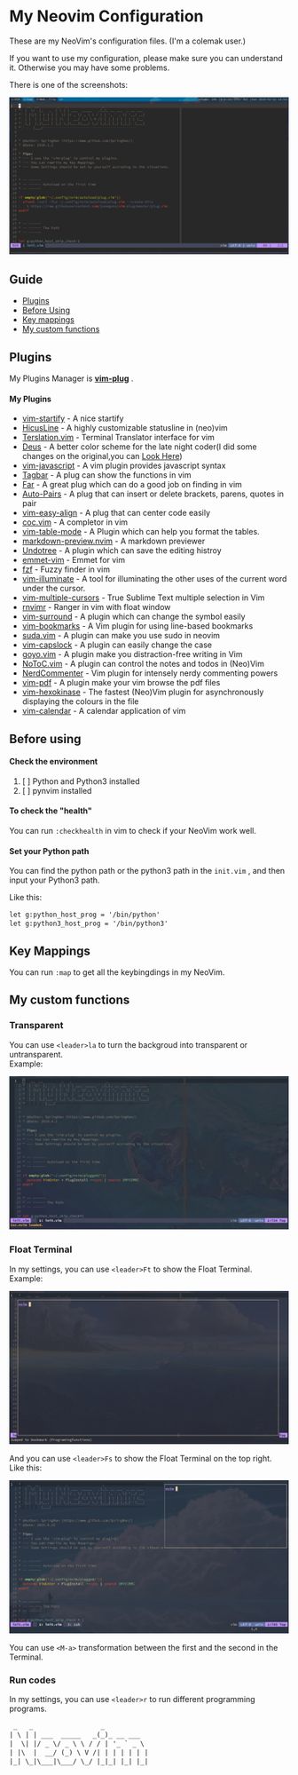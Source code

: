 # My Neovim Configuration

These are my NeoVim's configuration files. (I'm a colemak user.)

If you want to use my configuration, please make sure you can understand it. Otherwise you may have some problems.

There is one of the screenshots:

![Example](./demo.png)

## Guide

- [Plugins](#plugins)
- [Before Using](#before-using)
- [Key mappings](#key-mappings)
- [My custom functions](#my-custom-functions)

## Plugins

My Plugins Manager is **[vim-plug](https://github.com/junegunn/vim-plug)** .

#### My Plugins

- [vim-startify](https://github.com/mhinz/vim-startify) - A nice startify
- [HicusLine](https://github.com/Styadev/HicusLine) - A highly customizable statusline in (neo)vim
- [Terslation.vim](https://github.com/SpringHan/Terslation.vim) - Terminal Translator interface for vim
- [Deus](https://github.com/ajmwagar/vim-deus) - A better color scheme for the late night coder(I did some changes on the original,you can [Look Here](https://github.com/SpringHan/vim-deus))
- [vim-javascript](https://github.com/pangloss/vim-javascript) - A vim plugin provides javascript syntax
- [Tagbar](https://github.com/majutsushi/tagbar) - A plug can show the functions in vim
- [Far](https://github.com/brooth/far.vim) - A great plug which can do a good job on finding in vim
- [Auto-Pairs](https://github.com/jiangmiao/auto-pairs) - A plug that can insert or delete brackets, parens, quotes in pair
- [vim-easy-align](https://github.com/junegunn/vim-easy-align) - A plug that can center code easily
- [coc.vim](https://github.com/neoclide/coc.vim) - A completor in vim
- [vim-table-mode](https://github.com/dhruvasagar/vim-table-mode) - A Plugin which can help you format the tables.
- [markdown-preview.nvim](https://github.com/iamcco/markdown-preview.nvim) - A markdown previewer
- [Undotree](https://github.com/mbbill/undotree) - A plugin which can save the editing histroy
- [emmet-vim](https://github.com/mattn/emmet-vim) - Emmet for vim
- [fzf](https://github.com/junegunn/fzf) - Fuzzy finder in vim
- [vim-illuminate](https://github.com/RRethy/vim-illuminate) - A tool for illuminating the other uses of the current word under the cursor.
- [vim-multiple-cursors](https://github.com/terryma/vim-multiple-cursors) - True Sublime Text multiple selection in Vim
- [rnvimr](https://github.com/kevinhwang91/rnvimr) - Ranger in vim with float window
- [vim-surround](https://github.com/tpope/vim-surround) - A plugin which can change the symbol easily
- [vim-bookmarks](https://github.com/MattesGroeger/vim-bookmarks) - A Vim plugin for using line-based bookmarks
- [suda.vim](https://github.com/lambdalisue/suda.vim) - A plugin can make you use sudo in neovim
- [vim-capslock](https://github.com/SpringHan/vim-capslock) - A plugin can easily change the case
- [goyo.vim](https://github.com/junegunn/goyo.vim) - A plugin make you distraction-free writing in Vim
- [NoToC.vim](https://github.com/SpringHan/NoToC.vim) - A plugin can control the notes and todos in (Neo)Vim
- [NerdCommenter](https://github.com/preservim/nerdcommenter) - Vim plugin for intensely nerdy commenting powers
- [vim-pdf](https://github.com/makerj/vim-pdf) - A plugin make your vim browse the pdf files
- [vim-hexokinase](https://github.com/RRethy/vim-hexokinase) - The fastest (Neo)Vim plugin for asynchronously displaying the colours in the file
- [vim-calendar](hhtps://github.com/itchyny/calendar.vim) - A calendar application of vim


## Before using

#### Check the environment

1. [ ] Python and Python3 installed
2. [ ] pynvim installed

#### To check the "health"

You can run `:checkhealth` in vim to check if your NeoVim work well.

#### Set your Python path

You can find the python path or the python3 path in the `init.vim` , and then input your Python3 path.

Like this:
```vim
let g:python_host_prog = '/bin/python'
let g:python3_host_prog = '/bin/python3'
```

## Key Mappings

You can run `:map` to get all the keybingdings in my NeoVim.

## My custom functions

### Transparent

You can use `<leader>la` to turn the backgroud into transparent or untransparent.  
Example:

![Example](./demo2.png)

### Float Terminal

In my settings, you can use `<leader>Ft` to show the Float Terminal.  
Example:

![Example](./demo3.png)

And you can use `<leader>Fs` to show the Float Terminal on the top right.  
Like this:

![Example](./demo4.png)

You can use `<M-a>` transformation between the first and the second in the Terminal.

### Run codes

In my settings, you can use `<leader>r` to run different programming programs.

```vim
 _   _                 _           
| \ | | ___  _____   _(_)_ __ ___  
|  \| |/ _ \/ _ \ \ / / | '_ ` _ \ 
| |\  |  __/ (_) \ V /| | | | | | |
|_| \_|\___|\___/ \_/ |_|_| |_| |_|
```
